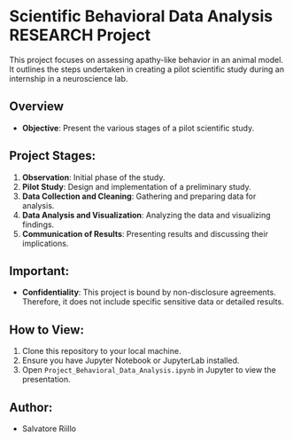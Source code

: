 # Scientific Behavioral Data Analysis RESEARCH Project

This project focuses on assessing apathy-like behavior in an animal model. It outlines the steps undertaken in creating a pilot scientific study during an internship in a neuroscience lab.

## Overview
- **Objective**: Present the various stages of a pilot scientific study.

## Project Stages:
1. **Observation**: Initial phase of the study.
2. **Pilot Study**: Design and implementation of a preliminary study.
3. **Data Collection and Cleaning**: Gathering and preparing data for analysis.
4. **Data Analysis and Visualization**: Analyzing the data and visualizing findings.
5. **Communication of Results**: Presenting results and discussing their implications.

## Important:
- **Confidentiality**: This project is bound by non-disclosure agreements. Therefore, it does not include specific sensitive data or detailed results.

## How to View:
1. Clone this repository to your local machine.
2. Ensure you have Jupyter Notebook or JupyterLab installed.
3. Open `Project_Behavioral_Data_Analysis.ipynb` in Jupyter to view the presentation.

## Author:
- Salvatore Riillo
